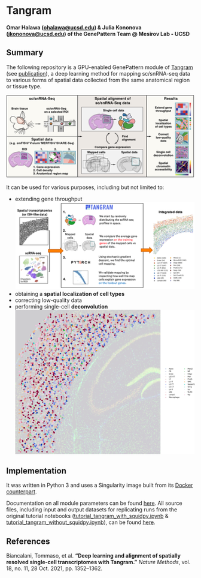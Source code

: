 # Tangram
#### Omar Halawa (ohalawa@ucsd.edu) & Julia Kononova (jkononova@ucsd.edu) of the GenePattern Team @ Mesirov Lab - UCSD

## Summary
The following repository is a GPU-enabled GenePattern module of [Tangram](https://github.com/broadinstitute/Tangram) (see [publication](https://www.nature.com/articles/s41592-021-01264-7)), a deep learning method for mapping sc/snRNA-seq data to various forms of spatial data collected from the same anatomical region or tissue type.   

   ![Tangram](other/tangram_description.png)

It can be used for various purposes, including but not limited to: 
- extending gene throughput ![Cell Types](other/cell_types.png)
- obtaining a **spatial localization of cell types**
- correcting low-quality data
- performing single-cell **deconvolution**  <img src="/other/deconv.png" alt="deconv" width="1000"/>


## Implementation   

It was written in Python 3 and uses a Singularity image built from its [Docker counterpart](https://hub.docker.com/layers/omarhalawa/tangram/v1.3/images/sha256-77a432f4d5ebe023e0ed073cb945600dd2f316e14b20aa27cc1f4077cf88f840?context=repo). 

Documentation on all module parameters can be found [here](/docs/parameters.md).
All source files, including input and output datasets for replicating runs from the original tutorial notebooks ([tutorial_tangram_with_squidpy.ipynb](https://github.com/broadinstitute/Tangram/blob/master/tutorial_tangram_with_squidpy.ipynb) & [tutorial_tangram_without_squidpy.ipynb](https://github.com/broadinstitute/Tangram/blob/master/tutorial_tangram_without_squidpy.ipynb)), can be found [here](/data/).   

## References   

Biancalani, Tommaso, et al. **“Deep learning and alignment of spatially resolved single-cell transcriptomes with Tangram.”** _Nature Methods_, vol. 18, no. 11, 28 Oct. 2021, pp. 1352–1362.</p>
